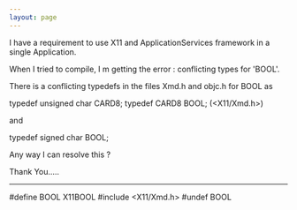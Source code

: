 ```yaml
---
layout: page
---
```


I have a requirement to use X11 and ApplicationServices framework in a single  Application.

When I tried to compile, I m getting the error : conflicting types for 'BOOL'.


There is a conflicting typedefs in the files Xmd.h and objc.h for BOOL as 

typedef unsigned char  CARD8;
typedef CARD8		BOOL;   (<X11/Xmd.h>)

and 

typedef signed char		BOOL;    


Any way I can resolve this ?

Thank You.....


----
    
#define BOOL X11BOOL
#include <X11/Xmd.h>
#undef BOOL
